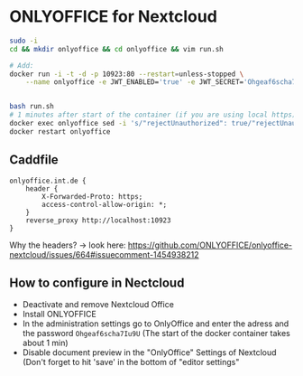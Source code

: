 # ONLYOFFICE for Nextcloud

```bash
sudo -i
cd && mkdir onlyoffice && cd onlyoffice && vim run.sh

# Add:
docker run -i -t -d -p 10923:80 --restart=unless-stopped \
    --name onlyoffice -e JWT_ENABLED='true' -e JWT_SECRET='Ohgeaf6scha7Iu9U' onlyoffice/documentserver


bash run.sh
# 1 minutes after start of the container (if you are using local https)
docker exec onlyoffice sed -i 's/"rejectUnauthorized": true/"rejectUnauthorized": false/g' /etc/onlyoffice/documentserver/default.json
docker restart onlyoffice
```

## Caddfile

```Caddyfile
onlyoffice.int.de {
    header {
        X-Forwarded-Proto: https;
        access-control-allow-origin: *;
    }
    reverse_proxy http://localhost:10923
}
```

Why the headers? -> look here: <https://github.com/ONLYOFFICE/onlyoffice-nextcloud/issues/664#issuecomment-1454938212>

## How to configure in Nectcloud

- Deactivate and remove Nextcloud Office
- Install ONLYOFFICE
- In the administration settings go to OnlyOffice and enter the adress and the password `Ohgeaf6scha7Iu9U` (The start of the docker container takes about 1 min)
- Disable document preview in the "OnlyOffice" Settings of Nextcloud (Don't forget to hit 'save' in the bottom of "editor settings"
